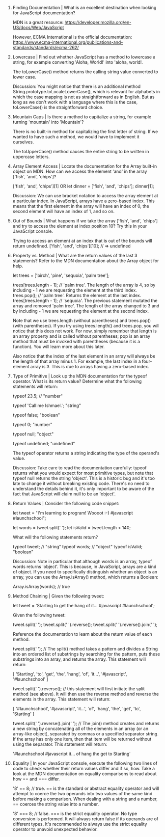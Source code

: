 1. Finding Documentation | What is an excellent destination when looking for JavaScript documentation?

    MDN is a great resource: https://developer.mozilla.org/en-US/docs/Web/JavaScript

    However, ECMA International is the official documentation: https://www.ecma-international.org/publications-and-standards/standards/ecma-262/

2. Lowercase | Find out whether JavaScript has a method to lowercase a string, for example converting 'Aloha, World!' into 'aloha, world!.

    The toLowerCase() method returns the calling string value converted to lower case.

    Discussion: You might notice that there is an additional method String.prototype.toLocaleLowerCase(), which is relevant for alphabets in which the case mapping is not as straightforward as in English. But as long as we don't work with a language where this is the case, toLowerCase() is the straightforward choice.

3. Mountain Caps | Is there a method to capitalize a string, for example turning 'mountain' into 'Mountain'?

    There is no built-in method for capitalizing the first letter of string. If we wanted to have such a method, we would have to implement it ourselves.

    The toUpperCase() method causes the entire string to be written in uppercase letters. 

4. Array Element Access | Locate the documentation for the Array built-in object on MDN. How can we access the element 'and' in the array ['fish', 'and', 'chips']?

    ['fish', 'and', 'chips'][1]
    OR
    let dinner = ['fish', 'and', 'chips'];
    dinner[1];

    Discussion: We can use bracket notation to access the array element at a particular index. In JavaScript, arrays have a zero-based index. This means that the first element in the array will have an index of 0, the second element will have an index of 1, and so on.

5. Out of Bounds | What happens if we take the array ['fish', 'and', 'chips'] and try to access the element at index position 10? Try this in your JavaScript console.

    Trying to access an element at an index that is out of the bounds will return undefined.
    ['fish', 'and', 'chips'][10]; // => undefined

6. Property vs. Method | What are the return values of the last 3 statements? Refer to the MDN documentation about the Array object for help.

    let trees = ['birch', 'pine', 'sequoia', 'palm tree'];

    trees[trees.length - 1]; // 'palm tree'. The length of the array is 4, so by including - 1 we are requesting the element at the third index. 
    trees.pop(); // 'palm tree'. Returns the element at the last index.
    trees[trees.length - 1]; // 'sequoia'. The previous statement mutated the array and removed 'palm tree'. The length of the array changed to 3 and by including - 1 we are requesting the element at the second index. 

    Note that we use trees.length (without parentheses) and trees.pop() (with parentheses). If you try using trees.length() and trees.pop, you will notice that this does not work. For now, simply remember that length is an array property and is called without parentheses; pop is an array method that must be invoked with parentheses (because it is a function). You will learn more about this later.

    Also notice that the index of the last element in an array will always be the length of that array minus 1. For example, the last index in a four-element array is 3. This is due to arrays having a zero-based index.

7. Type of Primitive | Look up the MDN documentation for the typeof operator. What is its return value? Determine what the following statements will return:

    typeof 23.5; // "number"

    typeof 'Call me Ishmael.'; "string"

    typeof false; "boolean"

    typeof 0; "number"

    typeof null; "object"

    typeof undefined; "undefined"
    
     The typeof operator returns a string indicating the type of the operand's value.

    Discussion: Take care to read the documentation carefully: typeof returns what you would expect for most primitive types, but note that typeof null returns the string 'object'. This is a historic bug and it's too late to change it without breaking existing code. There's no need to understand the details behind it, it's only important to be aware of the fact that JavaScript will claim null to be an 'object'.
   
8. Return Values | Consider the following code snippet:

    let tweet = "I'm learning to program! Woooot :-) #javascript #launchschool";

    let words = tweet.split(' ');
    let isValid = tweet.length < 140;

    What will the following statements return?

    typeof tweet; // "string"
    typeof words;  // "object"
    typeof isValid; "boolean"

    Discussion: Note in particular that although words is an array, typeof words returns 'object'. This is because, in JavaScript, arrays are a kind of object. If you need to specifically distinguish whether an object is an array, you can use the Array.isArray() method, which returns a Boolean:

    Array.isArray(words);  // true

9. Method Chaining | Given the following tweet:

    let tweet = 'Starting to get the hang of it... #javascript #launchschool';

    Given the following tweet:

    tweet.split(' ');
    tweet.split(' ').reverse();
    tweet.split(' ').reverse().join(' ');

    Reference the documentation to learn about the return value of each method.

    tweet.split(' '); // The split() method takes a pattern and divides a String into an ordered list of substrings by searching for the pattern, puts these substrings into an array, and returns the array. This statement will return:

    [
      'Starting',
      'to',
      'get',
      'the',
      'hang',
      'of',
      'it...',
      '#javascript',
      '#launchschool'
    ]

    tweet.split(' ').reverse(); // this statement will first initiate the split method (see above). It will then use the reverse method and reverse the elements in the array. This statement will return: 

    [
      '#launchschool',
      '#javascript',
      'it...',
      'of',
      'hang',
      'the',
      'get',
      'to',
      'Starting'
    ]

    tweet.split(' ').reverse().join(' '); // The join() method creates and returns a new string by concatenating all of the elements in an array (or an array-like object), separated by commas or a specified separator string. If the array has only one item, then that item will be returned without using the separator. This statement will return: 

      '#launchschool #javascript it... of hang the get to Starting'

10. Equality | In your JavaScript console, execute the following two lines of code to check whether their return values differ and if so, how. Take a look at the MDN documentation on equality comparisons to read about how == and === differ.

    '8' == 8; // true. == is the standard or abstract equality operator and will attempt to coerce the two operands into two values of the same kind before making a comparison.  When dealing with a string and a number, == coerces the string value into a number.

    '8' === 8; // false. === is the strict equality operator. No type conversion is performed. It will always return false if its operands are of different types. It's recommended to always use the strict equality operator to unavoid unexpected behavior. 





